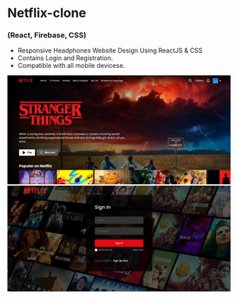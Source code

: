 # Netflix-clone

### (React, Firebase, CSS)

- Responsive Headphones Website Design Using ReactJS & CSS
- Contains Login and Registration.
- Compatible with all mobile devicese.

![preview img](/preview.jpg)
![preview img](/preview1.jpg)
